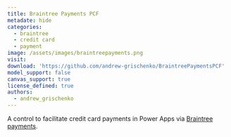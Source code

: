 ```yaml
---
title: Braintree Payments PCF
metadate: hide
categories:
  - braintree
  - credit card
  - payment
image: /assets/images/braintreepayments.png
visit: 
download: 'https://github.com/andrew-grischenko/BraintreePaymentsPCF'
model_support: false
canvas_support: true
license_defined: true
authors:
  - andrew_grischenko
---
```


 A control to facilitate credit card payments in Power Apps via <a target="_blank" href="https://www.braintreepayments.com/">Braintree payments</a>.
